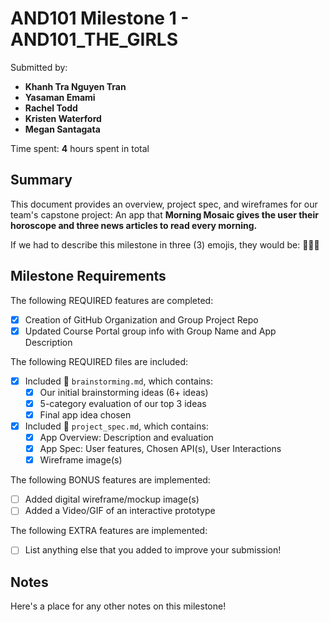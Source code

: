 <!-- (This is a comment) INSTRUCTIONS: Go through this page and fill out any **bolded** entries with their correct values.-->

# AND101 Milestone 1 - **AND101_THE_GIRLS**

Submitted by:
- **Khanh Tra Nguyen Tran**
- **Yasaman Emami**
- **Rachel Todd**
- **Kristen Waterford**
- **Megan Santagata**

Time spent: **4** hours spent in total

## Summary

This document provides an overview, project spec, and wireframes for our team's capstone project: An app that **Morning Mosaic gives the user their horoscope and three news articles to read every morning.**

If we had to describe this milestone in three (3) emojis, they would be: **😤📰💡**

## Milestone Requirements

<!-- Please be sure to change the [ ] to [x] for any features you completed.  If a feature is not checked [x], you might miss the points for that item! -->

The following REQUIRED features are completed:

- [X] Creation of GitHub Organization and Group Project Repo
- [X] Updated Course Portal group info with Group Name and App Description

The following REQUIRED files are included:

- [x] Included 📄 `brainstorming.md`, which contains:
  - [x] Our initial brainstorming ideas (6+ ideas)
  - [X] 5-category evaluation of our top 3 ideas
  - [X] Final app idea chosen
- [X] Included 📄 `project_spec.md`, which contains:
  - [X] App Overview: Description and evaluation
  - [X] App Spec: User features, Chosen API(s), User Interactions
  - [X] Wireframe image(s)

The following BONUS features are implemented:

- [ ] Added digital wireframe/mockup image(s)
- [ ] Added a Video/GIF of an interactive prototype

The following EXTRA features are implemented:

- [ ] List anything else that you added to improve your submission!

## Notes

Here's a place for any other notes on this milestone!
